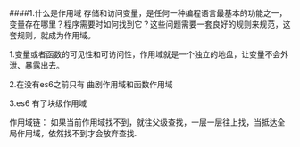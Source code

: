 ####1.什么是作用域
存储和访问变量，是任何一种编程语言最基本的功能之一，变量存在哪里？程序需要时如何找到它？这些问题需要一套良好的规则来规范，这套规则，就成为作用域。

1.变量或者函数的可见性和可访问性，作用域就是一个独立的地盘，让变量不会外泄、暴露出去。

2.在没有es6之前只有 曲剧作用域和函数作用域

3.es6 有了块级作用域


作用域链：
如果当前作用域找不到，就往父级查找，一层一层往上找，当抵达全局作用域，依然找不到才会放弃查找.